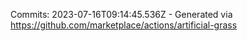 Commits: 2023-07-16T09:14:45.536Z - Generated via https://github.com/marketplace/actions/artificial-grass
<br>
